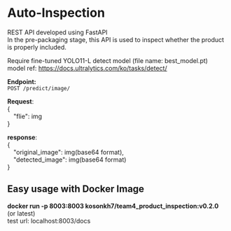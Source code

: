 # Auto-Inspection
REST API developed using FastAPI <br>
In the pre-packaging stage, this API is used to inspect whether the product is properly included.

Require fine-tuned YOLO11-L detect model (file name: best_model.pt) <br>
model ref: https://docs.ultralytics.com/ko/tasks/detect/

**Endpoint:** <br>
`POST /predict/image/`

**Request**: <br>
{ <br>
&emsp;"flie": img <br>
} <br>

**response**: <br>
{   <br>
&emsp;"original_image": img(base64 format), <br>
&emsp;"detected_image": img(base64 format) <br>
} 

## Easy usage with Docker Image
**docker run -p 8003:8003 kosonkh7/team4_product_inspection:v0.2.0** (or latest) <br>
test url: localhost:8003/docs
